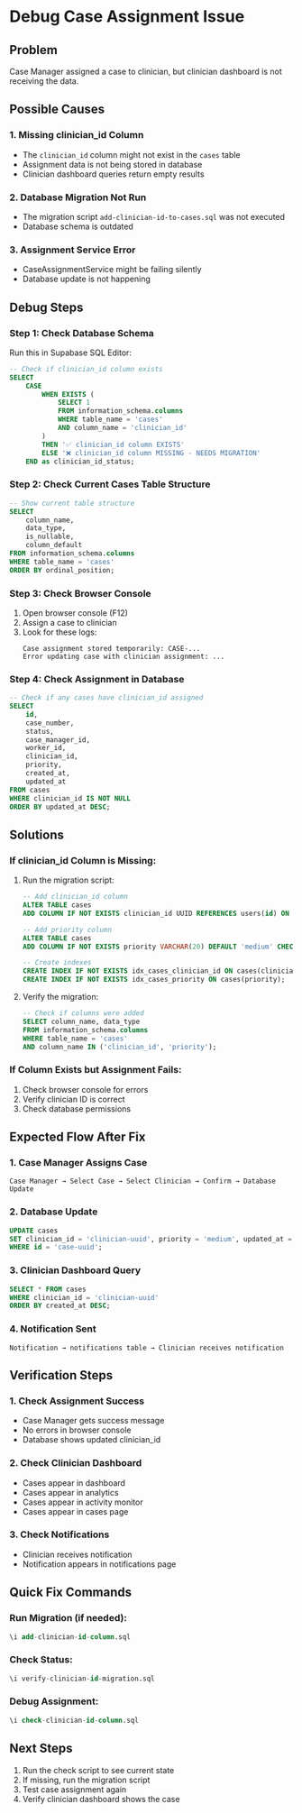 # Debug Case Assignment Issue

## Problem
Case Manager assigned a case to clinician, but clinician dashboard is not receiving the data.

## Possible Causes

### 1. **Missing clinician_id Column**
- The `clinician_id` column might not exist in the `cases` table
- Assignment data is not being stored in database
- Clinician dashboard queries return empty results

### 2. **Database Migration Not Run**
- The migration script `add-clinician-id-to-cases.sql` was not executed
- Database schema is outdated

### 3. **Assignment Service Error**
- CaseAssignmentService might be failing silently
- Database update is not happening

## Debug Steps

### Step 1: Check Database Schema
Run this in Supabase SQL Editor:
```sql
-- Check if clinician_id column exists
SELECT 
    CASE 
        WHEN EXISTS (
            SELECT 1 
            FROM information_schema.columns 
            WHERE table_name = 'cases' 
            AND column_name = 'clinician_id'
        ) 
        THEN '✅ clinician_id column EXISTS'
        ELSE '❌ clinician_id column MISSING - NEEDS MIGRATION'
    END as clinician_id_status;
```

### Step 2: Check Current Cases Table Structure
```sql
-- Show current table structure
SELECT 
    column_name, 
    data_type, 
    is_nullable, 
    column_default
FROM information_schema.columns 
WHERE table_name = 'cases' 
ORDER BY ordinal_position;
```

### Step 3: Check Browser Console
1. Open browser console (F12)
2. Assign a case to clinician
3. Look for these logs:
   ```
   Case assignment stored temporarily: CASE-...
   Error updating case with clinician assignment: ...
   ```

### Step 4: Check Assignment in Database
```sql
-- Check if any cases have clinician_id assigned
SELECT 
    id,
    case_number,
    status,
    case_manager_id,
    worker_id,
    clinician_id,
    priority,
    created_at,
    updated_at
FROM cases 
WHERE clinician_id IS NOT NULL
ORDER BY updated_at DESC;
```

## Solutions

### If clinician_id Column is Missing:
1. Run the migration script:
   ```sql
   -- Add clinician_id column
   ALTER TABLE cases 
   ADD COLUMN IF NOT EXISTS clinician_id UUID REFERENCES users(id) ON DELETE SET NULL;
   
   -- Add priority column
   ALTER TABLE cases 
   ADD COLUMN IF NOT EXISTS priority VARCHAR(20) DEFAULT 'medium' CHECK (priority IN ('low', 'medium', 'high', 'urgent'));
   
   -- Create indexes
   CREATE INDEX IF NOT EXISTS idx_cases_clinician_id ON cases(clinician_id);
   CREATE INDEX IF NOT EXISTS idx_cases_priority ON cases(priority);
   ```

2. Verify the migration:
   ```sql
   -- Check if columns were added
   SELECT column_name, data_type 
   FROM information_schema.columns 
   WHERE table_name = 'cases' 
   AND column_name IN ('clinician_id', 'priority');
   ```

### If Column Exists but Assignment Fails:
1. Check browser console for errors
2. Verify clinician ID is correct
3. Check database permissions

## Expected Flow After Fix

### 1. Case Manager Assigns Case
```
Case Manager → Select Case → Select Clinician → Confirm → Database Update
```

### 2. Database Update
```sql
UPDATE cases 
SET clinician_id = 'clinician-uuid', priority = 'medium', updated_at = NOW()
WHERE id = 'case-uuid';
```

### 3. Clinician Dashboard Query
```sql
SELECT * FROM cases 
WHERE clinician_id = 'clinician-uuid'
ORDER BY created_at DESC;
```

### 4. Notification Sent
```
Notification → notifications table → Clinician receives notification
```

## Verification Steps

### 1. Check Assignment Success
- Case Manager gets success message
- No errors in browser console
- Database shows updated clinician_id

### 2. Check Clinician Dashboard
- Cases appear in dashboard
- Cases appear in analytics
- Cases appear in activity monitor
- Cases appear in cases page

### 3. Check Notifications
- Clinician receives notification
- Notification appears in notifications page

## Quick Fix Commands

### Run Migration (if needed):
```sql
\i add-clinician-id-column.sql
```

### Check Status:
```sql
\i verify-clinician-id-migration.sql
```

### Debug Assignment:
```sql
\i check-clinician-id-column.sql
```

## Next Steps
1. Run the check script to see current state
2. If missing, run the migration script
3. Test case assignment again
4. Verify clinician dashboard shows the case




